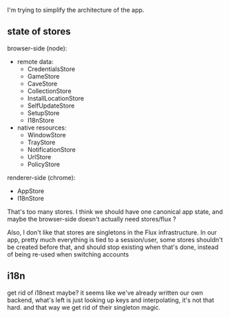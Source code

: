 
I'm trying to simplify the architecture of the app.

## state of stores

browser-side (node):

  * remote data:
    * CredentialsStore
    * GameStore
    * CaveStore
    * CollectionStore
    * InstallLocationStore
    * SelfUpdateStore
    * SetupStore
    * I18nStore
  * native resources:
    * WindowStore
    * TrayStore
    * NotificationStore
    * UrlStore
    * PolicyStore

renderer-side (chrome):

  * AppStore
  * I18nStore

That's too many stores. I think we should have one canonical app state,
and maybe the browser-side doesn't actually need stores/flux ?

Also, I don't like that stores are singletons in the Flux infrastructure.
In our app, pretty much everything is tied to a session/user, some stores
shouldn't be created before that, and should stop existing when that's done,
instead of being re-used when switching accounts

## i18n

get rid of i18next maybe? it seems like we've already written our own backend,
what's left is just looking up keys and interpolating, it's not that hard. and
that way we get rid of their singleton magic.
